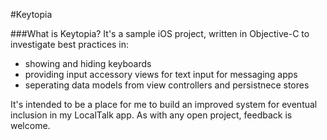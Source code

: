 #Keytopia

###What is Keytopia?
It's a sample iOS project, written in Objective-C to investigate best practices in:

- showing and hiding keyboards
- providing input accessory views for text input for messaging apps
- seperating data models from view controllers and persistnece stores

It's intended to be a place for me to build an improved system for eventual inclusion in my LocalTalk app. As with any open project, feedback is welcome.
